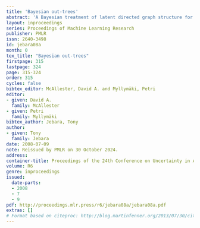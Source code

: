 ```yaml
---
title: 'Bayesian out-trees'
abstract: 'A Bayesian treatment of latent directed graph structure for non-iid data is provided where each child datum is sampled with a directed conditional dependence on a single unknown parent datum. The latent graph structure is assumed to lie in the family of directed out-tree graphs which leads to efficient Bayesian inference. The latent likelihood of the data and its gradients are computable in closed form via Tutte’s directed matrix tree theorem using determinants and inverses of the out-Laplacian. This novel likelihood subsumes iid likelihood, is exchangeable and yields efficient unsupervised and semi-supervised learning algorithms. In addition to handling taxonomy and phylogenetic datasets the out-tree assumption performs surprisingly well as a semi-parametric density estimator on standard iid datasets. Experiments with unsupervised and semi-supervised learning are shown on various UCI and taxonomy datasets.'
layout: inproceedings
series: Proceedings of Machine Learning Research
publisher: PMLR
issn: 2640-3498
id: jebara08a
month: 0
tex_title: "Bayesian out-trees"
firstpage: 315
lastpage: 324
page: 315-324
order: 315
cycles: false
bibtex_editor: McAllester, David A. and Myllymäki, Petri
editor:
- given: David A.
  family: McAllester
- given: Petri
  family: Myllymäki
bibtex_author: Jebara, Tony
author:
- given: Tony
  family: Jebara 
date: 2008-07-09
note: Reissued by PMLR on 30 October 2024.
address:
container-title: Proceedings of the 24th Conference on Uncertainty in Artificial Intelligence
volume: R6
genre: inproceedings
issued:
  date-parts:
  - 2008
  - 7
  - 9
pdf: http://proceedings.mlr.press/r6/jebara08a/jebara08a.pdf
extras: []
# Format based on citeproc: http://blog.martinfenner.org/2013/07/30/citeproc-yaml-for-bibliographies/
---
```

